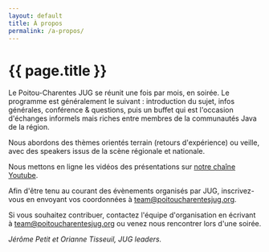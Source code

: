 ```yaml
---
layout: default
title: À propos
permalink: /a-propos/
---
```


# {{ page.title }}

Le Poitou-Charentes JUG se réunit une fois par mois, en soirée. Le programme est généralement le suivant : introduction du sujet, infos générales, conférence & questions, puis un buffet qui est l'occasion d'échanges informels mais riches entre membres de la communautés Java de la région.

Nous abordons des thèmes orientés terrain (retours d'expérience) ou veille, avec des speakers issus de la scène régionale et nationale.

Nous mettons en ligne les vidéos des présentations sur [notre chaîne Youtube](https://www.youtube.com/channel/UCPu5I8miuaXw0YICfEDg_NA).

Afin d'être tenu au courant des évènements organisés par JUG, inscrivez-vous en envoyant vos coordonnées à [team@poitoucharentesjug.org](mailto:team@poitoucharentesjug.org).

Si vous souhaitez contribuer, contactez l'équipe d'organisation en écrivant à [team@poitoucharentesjug.org](mailto:team@poitoucharentesjug.org) ou venez nous rencontrer lors d'une soirée.

_Jérôme Petit et Orianne Tisseuil, JUG leaders._

